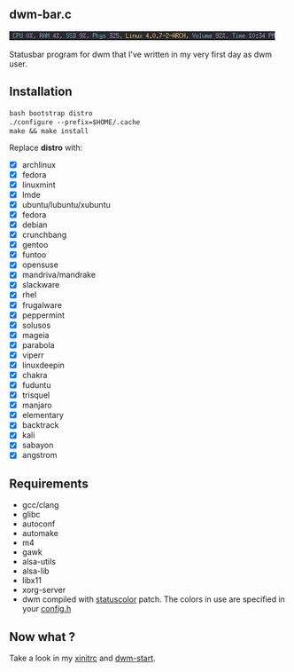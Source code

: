 ## dwm-bar.c
<img src="img/pic.png" alt="" />

Statusbar program for dwm that I've written in my very first day as dwm user.

## Installation

    bash bootstrap distro
    ./configure --prefix=$HOME/.cache
    make && make install

Replace **distro** with:

- [x] archlinux
- [x] fedora
- [x] linuxmint
- [x] lmde
- [x] ubuntu/lubuntu/xubuntu
- [x] fedora
- [x] debian
- [x] crunchbang
- [x] gentoo
- [x] funtoo
- [x] opensuse
- [x] mandriva/mandrake
- [x] slackware
- [x] rhel
- [x] frugalware
- [x] peppermint
- [x] solusos
- [x] mageia
- [x] parabola
- [x] viperr
- [x] linuxdeepin
- [x] chakra
- [x] fuduntu
- [x] trisquel
- [x] manjaro
- [x] elementary
- [x] backtrack
- [x] kali
- [x] sabayon
- [x] angstrom

## Requirements

* gcc/clang
* glibc
* autoconf
* automake
* m4
* gawk
* alsa-utils
* alsa-lib
* libx11
* xorg-server
* dwm compiled with [statuscolor](https://github.com/wifiextender/dwm-fork/blob/master/patches/statuscolours.diff) patch. The colors in use are specified in your [config.h](https://github.com/wifiextender/dwm-fork/blob/master/config.h#L6)

## Now what ?

Take a look in my [xinitrc](https://github.com/wifiextender/dotfiles/blob/master/archlinux-openbsd/home/frost/.config/misc/xinitrc) and [dwm-start](https://github.com/wifiextender/dotfiles/blob/master/archlinux-openbsd/home/frost/.config/dwm_scripts/dwm-start).
